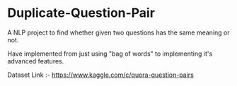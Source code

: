 # Duplicate-Question-Pair
A NLP project to find whether given two questions has the same meaning or not.

Have implemented from just using "bag of words" to implementing it's advanced features.

Dataset Link :- https://www.kaggle.com/c/quora-question-pairs
